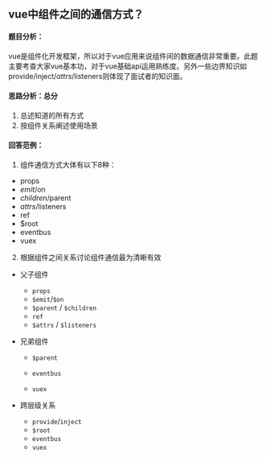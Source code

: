 ## vue中组件之间的通信方式？

#### 题目分析：
vue是组件化开发框架，所以对于vue应用来说组件间的数据通信非常重要。此题主要考查大家vue基本功，对于vue基础api运用熟练度。另外一些边界知识如provide/inject/$attrs/$listeners则体现了面试者的知识面。


#### 思路分析：总分

1. 总述知道的所有方式
2. 按组件关系阐述使用场景



#### 回答范例：

1. 组件通信方式大体有以下8种：

- props
- $emit/$on
- $children/$parent
- $attrs/$listeners
- ref
- $root
- eventbus
- vuex



2. 根据组件之间关系讨论组件通信最为清晰有效

- 父子组件

  - `props`
  - `$emit`/`$on`
  - `$parent` / `$children`
  - `ref` 
  - `$attrs` / `$listeners`
- 兄弟组件

  - `$parent`
  - `eventbus`

  - `vuex`

- 跨层级关系

  - `provide`/`inject`
  - `$root`
  - `eventbus`
  - `vuex`



